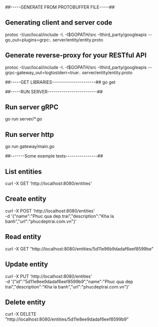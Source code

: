 ##-----GENERATE FROM PROTOBUFFER FILE-----##
## Generating client and server code
protoc -I/usr/local/include -I.  -I$GOPATH/src  -Ithird_party/googleapis  --go_out=plugins=grpc:. server/entity/entity.proto 
## Generate reverse-proxy for your RESTful API
protoc -I/usr/local/include -I. -I$GOPATH/src -Ithird_party/googleapis --grpc-gateway_out=logtostderr=true:. server/entity/entity.proto

##-----GET LIBRARIES----------------------##
go get

##-----RUN SERVER-------------------------##
## Run server gRPC
go run server/*.go
## Run server http 
go run gateway/main.go

##-------Some example tests----------------##
## List entities
curl -X GET 'http://localhost:8080/entities'
## Create entity
curl -X POST 'http://localhost:8080/entities' \
-d '{"name":"Phuc qua dep trai","description":"Kha la banh","url":"phucdeptrai.com.vn"}'
## Read entity
curl -X GET "http://localhost:8080/entities/5d11e96b9dadaf6eef8599be"
## Update entity
curl -X PUT 'http://localhost:8080/entities' \
-d '{"id":"5d11e8ee9dadaf6eef8599b9","name":"Phuc qua dep trai","description":"Kha la banh","url":"phucdeptrai.com.vn"}'
## Delete entity
curl -X DELETE "http://localhost:8080/entities/5d11e8ee9dadaf6eef8599b9"